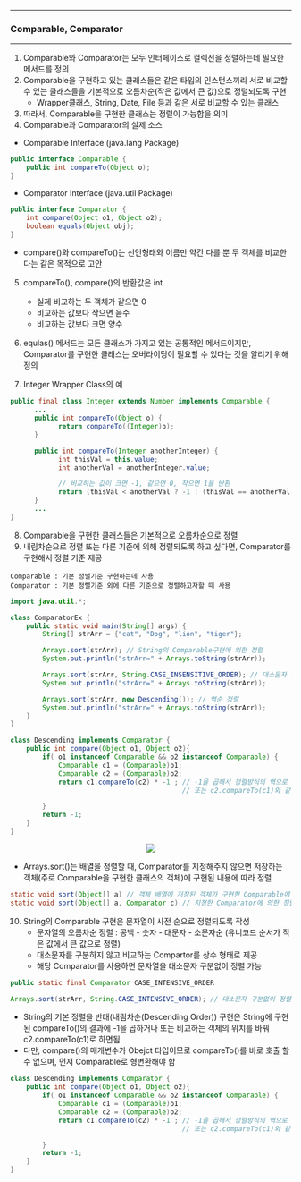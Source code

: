 -----
### Comparable, Comparator
-----
1. Comparable와 Comparator는 모두 인터페이스로 컬렉션을 정렬하는데 필요한 메서드를 정의
2. Comparable을 구현하고 있는 클래스들은 같은 타입의 인스턴스끼리 서로 비교할 수 있는 클래스들을 기본적으로 오름차순(작은 값에서 큰 값)으로 정렬되도록 구현
   - Wrapper클래스, String, Date, File 등과 같은 서로 비교할 수 있는 클래스
3. 따라서, Comparable을 구현한 클래스는 정렬이 가능함을 의미
4. Comparable과 Comparator의 실제 소스
  - Comparable Interface (java.lang Package)
```java
public interface Comparable {
    public int compareTo(Object o);
}
```

  - Comparator Interface (java.util Package)
```java
public interface Comparator {
    int compare(Object o1, Object o2);
    boolean equals(Object obj);
}
```

  - compare()와 compareTo()는 선언형태와 이름만 약간 다를 뿐 두 객체를 비교한다는 같은 목적으로 고안

5. compareTo(), compare()의 반환값은 int
   - 실제 비교하는 두 객체가 같으면 0
   - 비교하는 값보다 작으면 음수
   - 비교하는 값보다 크면 양수

6. equlas() 메서드는 모든 클래스가 가지고 있는 공통적인 메서드이지만, Comparator를 구현한 클래스는 오버라이딩이 필요할 수 있다는 것을 알리기 위해 정의
7. Integer Wrapper Class의 예
```java
public final class Integer extends Number implements Comparable {
      ...
      public int compareTo(Object o) {
            return compareTo((Integer)o);
      }

      public int compareTo(Integer anotherInteger) {
            int thisVal = this.value;
            int anotherVal = anotherInteger.value;

            // 비교하는 값이 크면 -1, 같으면 0, 작으면 1을 반환
            return (thisVal < anotherVal ? -1 : (thisVal == anotherVal ? 0 : 1));
      }
      ...
}
```

8. Comparable을 구현한 클래스들은 기본적으로 오름차순으로 정렬
9. 내림차순으로 정렬 또는 다른 기준에 의해 정렬되도록 하고 싶다면, Comparator를 구현해서 정렬 기준 제공
```
Comparable : 기본 정렬기준 구현하는데 사용
Comparator : 기본 정렬기준 외에 다른 기준으로 정렬하고자할 때 사용
```

```java
import java.util.*;

class ComparatorEx {
	public static void main(String[] args) {
		String[] strArr = {"cat", "Dog", "lion", "tiger"};

		Arrays.sort(strArr); // String의 Comparable구현에 의한 정렬
		System.out.println("strArr=" + Arrays.toString(strArr));

		Arrays.sort(strArr, String.CASE_INSENSITIVE_ORDER); // 대소문자 구분 안함
		System.out.println("strArr=" + Arrays.toString(strArr));

		Arrays.sort(strArr, new Descending()); // 역순 정렬
		System.out.println("strArr=" + Arrays.toString(strArr));
	}
}

class Descending implements Comparator { 
	public int compare(Object o1, Object o2){
		if( o1 instanceof Comparable && o2 instanceof Comparable) {
			Comparable c1 = (Comparable)o1;
			Comparable c2 = (Comparable)o2;
			return c1.compareTo(c2) * -1 ; // -1을 곱해서 정렬방식의 역으로 변경
										   // 또는 c2.compareTo(c1)와 같이 순서를 바꿔도 됨.

		}
		return -1;
	} 
} 
```
<div align="Center">
<img src="https://github.com/sooyounghan/Java/assets/34672301/ed43ef52-ffeb-4d31-a9c6-32ec9a3f03c0">
</div>

  - Arrays.sort()는 배열을 정렬할 때, Comparator를 지정해주지 않으면 저장하는 객체(주로 Comparable을 구현한 클래스의 객체)에 구현된 내용에 따라 정렬
```java
static void sort(Object[] a) // 객체 배열에 저장된 객체가 구현한 Comparable에 의한 정렬
static void sort(Object[] a, Comparator c) // 지정한 Comparator에 의한 정렬
```

10. String의 Comparable 구현은 문자열이 사전 순으로 정렬되도록 작성
    - 문자열의 오름차순 정렬 : 공백 - 숫자 - 대문자 - 소문자순 (유니코드 순서가 작은 값에서 큰 값으로 정렬)
    - 대소문자를 구분하지 않고 비교하는 Compartor를 상수 형태로 제공
    - 해당 Comparator를 사용하면 문자열을 대소문자 구분없이 정렬 가능
```java
public static final Comparator CASE_INTENSIVE_ORDER

Arrays.sort(strArr, String.CASE_INTENSIVE_ORDER); // 대소문자 구분없이 정렬
```

   - String의 기본 정렬을 반대(내림차순(Descending Order)) 구현은 String에 구현된 compareTo()의 결과에 -1을 곱하거나 또는 비교하는 객체의 위치를 바꿔 c2.compareTo(c1)로 하면됨
   - 다만, compare()의 매개변수가 Obejct 타입이므로 compareTo()를 바로 호출 할 수 없으며, 먼저 Comparable로 형변환해야 함
```java
class Descending implements Comparator { 
	public int compare(Object o1, Object o2){
		if( o1 instanceof Comparable && o2 instanceof Comparable) {
			Comparable c1 = (Comparable)o1;
			Comparable c2 = (Comparable)o2;
			return c1.compareTo(c2) * -1 ; // -1을 곱해서 정렬방식의 역으로 변경
										   // 또는 c2.compareTo(c1)와 같이 순서를 바꿔도 됨.

		}
		return -1;
	} 
}
```
